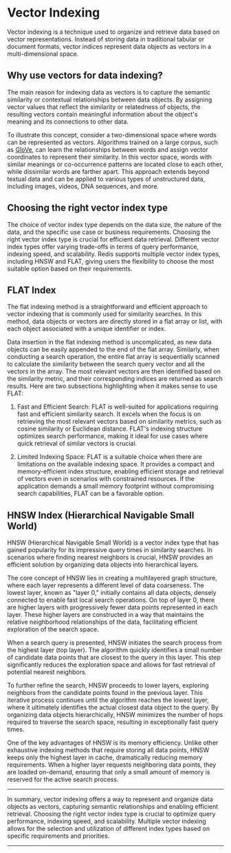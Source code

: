 # Vector Indexing

Vector indexing is a technique used to organize and retrieve data based on vector representations. Instead of storing data in traditional tabular or document formats, vector indices represent data objects as vectors in a multi-dimensional space.

## Why use vectors for data indexing?

The main reason for indexing data as vectors is to capture the semantic similarity or contextual relationships between data objects. By assigning vector values that reflect the similarity or relatedness of objects, the resulting vectors contain meaningful information about the object's meaning and its connections to other data.

To illustrate this concept, consider a two-dimensional space where words can be represented as vectors. Algorithms trained on a large corpus, such as [GloVe](https://www.researchgate.net/publication/284576917_Glove_Global_Vectors_for_Word_Representation), can learn the relationships between words and assign vector coordinates to represent their similarity. In this vector space, words with similar meanings or co-occurrence patterns are located close to each other, while dissimilar words are farther apart. This approach extends beyond textual data and can be applied to various types of unstructured data, including images, videos, DNA sequences, and more.

## Choosing the right vector index type

The choice of vector index type depends on the data size, the nature of the data, and the specific use case or business requirements. Choosing the right vector index type is crucial for efficient data retrieval. Different vector index types offer varying trade-offs in terms of query performance, indexing speed, and scalability. Redis supports multiple vector index types, including HNSW and FLAT, giving users the flexibility to choose the most suitable option based on their requirements.

## FLAT Index

The flat indexing method is a straightforward and efficient approach to vector indexing that is commonly used for similarity searches. In this method, data objects or vectors are directly stored in a flat array or list, with each object associated with a unique identifier or index.

Data insertion in the flat indexing method is uncomplicated, as new data objects can be easily appended to the end of the flat array. Similarly, when conducting a search operation, the entire flat array is sequentially scanned to calculate the similarity between the search query vector and all the vectors in the array. The most relevant vectors are then identified based on the similarity metric, and their corresponding indices are returned as search results. Here are two subsections highlighting when it makes sense to use FLAT:

1. Fast and Efficient Search: FLAT is well-suited for applications requiring fast and efficient similarity search. It excels when the focus is on retrieving the most relevant vectors based on similarity metrics, such as cosine similarity or Euclidean distance. FLAT's indexing structure optimizes search performance, making it ideal for use cases where quick retrieval of similar vectors is crucial.

2. Limited Indexing Space: FLAT is a suitable choice when there are limitations on the available indexing space. It provides a compact and memory-efficient index structure, enabling efficient storage and retrieval of vectors even in scenarios with constrained resources. If the application demands a small memory footprint without compromising search capabilities, FLAT can be a favorable option.

## HNSW Index (Hierarchical Navigable Small World)

HNSW (Hierarchical Navigable Small World) is a vector index type that has gained popularity for its impressive query times in similarity searches. In scenarios where finding nearest neighbors is crucial, HNSW provides an efficient solution by organizing data objects into hierarchical layers.

The core concept of HNSW lies in creating a multilayered graph structure, where each layer represents a different level of data coarseness. The lowest layer, known as "layer 0," initially contains all data objects, densely connected to enable fast local search operations. On top of layer 0, there are higher layers with progressively fewer data points represented in each layer. These higher layers are constructed in a way that maintains the relative neighborhood relationships of the data, facilitating efficient exploration of the search space.

When a search query is presented, HNSW initiates the search process from the highest layer (top layer). The algorithm quickly identifies a small number of candidate data points that are closest to the query in this layer. This step significantly reduces the exploration space and allows for fast retrieval of potential nearest neighbors.

To further refine the search, HNSW proceeds to lower layers, exploring neighbors from the candidate points found in the previous layer. This iterative process continues until the algorithm reaches the lowest layer, where it ultimately identifies the actual closest data object to the query. By organizing data objects hierarchically, HNSW minimizes the number of hops required to traverse the search space, resulting in exceptionally fast query times.

One of the key advantages of HNSW is its memory efficiency. Unlike other exhaustive indexing methods that require storing all data points, HNSW keeps only the highest layer in cache, dramatically reducing memory requirements. When a higher layer requests neighboring data points, they are loaded on-demand, ensuring that only a small amount of memory is reserved for the active search process.

---

In summary, vector indexing offers a way to represent and organize data objects as vectors, capturing semantic relationships and enabling efficient retrieval. Choosing the right vector index type is crucial to optimize query performance, indexing speed, and scalability. Multiple vector indexing allows for the selection and utilization of different index types based on specific requirements and priorities.

---
